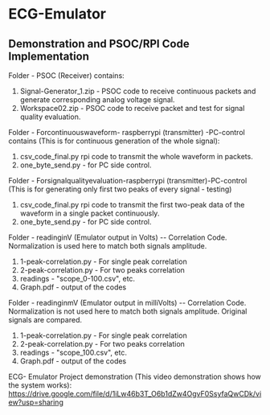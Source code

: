 # ECG-Emulator

## Demonstration and PSOC/RPI Code Implementation

Folder - PSOC (Receiver) contains: 
1. Signal-Generator_1.zip - PSOC code to receive continuous packets and generate corresponding analog voltage signal.
2. Workspace02.zip - PSOC code to receive packet and test for signal quality evaluation.


Folder - Forcontinuouswaveform- raspberrypi (transmitter) -PC-control contains (This is for continuous generation of the whole signal):
1. csv_code_final.py rpi code to transmit the whole waveform in packets.
2. one_byte_send.py - for PC side control. 

Folder - Forsignalqualityevaluation-raspberrypi (transmitter)-PC-control (This is for generating only first two peaks of every signal - testing)
1. csv_code_final.py rpi code to transmit the first two-peak data of the waveform in a single packet continuously.
2. one_byte_send.py - for PC side control.

Folder - readinginV (Emulator output in Volts)  -- Correlation Code.
Normalization is used here to match both signals amplitude.
1. 1-peak-correlation.py - For single peak correlation
2. 2-peak-correlation.py - For two peaks correlation
3. readings - "scope_0-100.csv", etc.
4. Graph.pdf - output of the codes 

Folder - readinginmV (Emulator output in milliVolts) -- Correlation Code.
Normalization is not used here to match both signals amplitude. Original signals are compared.
1. 1-peak-correlation.py - For single peak correlation
2. 2-peak-correlation.py - For two peaks correlation
3. readings - "scope_100.csv", etc.
4. Graph.pdf - output of the codes 

ECG- Emulator Project demonstration (This video demonstration shows how the system works):
https://drive.google.com/file/d/1iLw46b3T_O6b1dZw4OgvF0SsyfaQwCDk/view?usp=sharing




